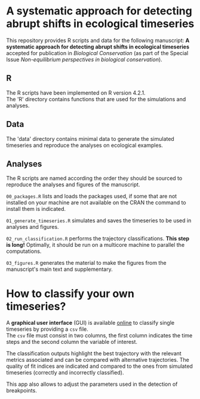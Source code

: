 # A systematic approach for detecting abrupt shifts in ecological timeseries

This repository provides R scripts and data for the following manuscript: **A systematic approach for detecting abrupt shifts in ecological timeseries** accepted for publication in *Biological Conservation* (as part of the Special Issue *Non-equilibrium perspectives in biological conservation*).


## R

The R scripts have been implemented on R version 4.2.1.  
The 'R' directory contains functions that are used for the simulations and analyses.


## Data

The 'data' directory contains minimal data to generate the simulated timeseries and reproduce the analyses on ecological examples.


## Analyses

The R scripts are named according the order they should be sourced to reproduce the analyses and figures of the manuscript.  

`00_packages.R` lists and loads the packages used, if some that are not installed on your machine are not available on the CRAN the command to install them is indicated.  

`01_generate_timeseries.R` simulates and saves the timeseries to be used in analyses and figures.  

`02_run_classification.R` performs the trajectory classifications. **This step is long!** Optimally, it should be run on a multicore machine to parallel the computations.  

`03_figures.R` generates the material to make the figures from the manuscript's main text and supplementary.  


# How to classify your own timeseries?

A **graphical user interface** (GUI) is available [online](https://matpelissie.shinyapps.io/trajshift_app/) to classify single timeseries by providing a `csv` file.  
The `csv` file must consist in two columns, the first column indicates the time steps and the second column the variable of interest.  

The classification outputs highlight the best trajectory with the relevant metrics associated and can be compared with alternative trajectories. The quality of fit indices are indicated and compared to the ones from simulated timeseries (correctly and incorrectly classified).  

This app also allows to adjust the parameters used in the detection of breakpoints.
